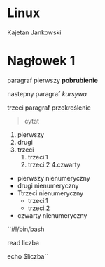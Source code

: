 # Linux
Kajetan Jankowski
# Nagłowek 1
  paragraf pierwszy
**pobrubienie**

  nastepny paragraf
*kursywa*


  trzeci paragraf
<strike>przekreślenie</strike>

>cytat


1. pierwszy
2. drugi
3. trzeci
    1. trzeci.1
    2. trzeci.2
4.czwarty

- pierwszy nienumeryczny
- drugi nienumeryczny
- Ttrzeci nienumeryczny
    - trzeci.1
    - trzeci.2
- czwarty nienumeryczny


``#!/bin/bash

read liczba

echo $liczba``





